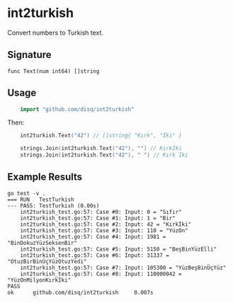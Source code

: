 # int2turkish

Convert numbers to Turkish text.

## Signature

    func Text(num int64) []string

## Usage

```go
    import "github.com/disq/int2turkish"
```

Then:

```go
    int2turkish.Text("42") // []string{ "Kırk", "İki" }

    strings.Join(int2turkish.Text("42"), "") // Kırkİki
    strings.Join(int2turkish.Text("42"), " ") // Kırk İki
```

## Example Results

    go test -v .
    === RUN   TestTurkish
    --- PASS: TestTurkish (0.00s)
        int2turkish_test.go:57: Case #0: Input: 0 = "Sıfır"
        int2turkish_test.go:57: Case #1: Input: 1 = "Bir"
        int2turkish_test.go:57: Case #2: Input: 42 = "Kırkİki"
        int2turkish_test.go:57: Case #3: Input: 110 = "YüzOn"
        int2turkish_test.go:57: Case #4: Input: 1981 = "BinDokuzYüzSeksenBir"
        int2turkish_test.go:57: Case #5: Input: 5150 = "BeşBinYüzElli"
        int2turkish_test.go:57: Case #6: Input: 31337 = "OtuzBirBinÜçYüzOtuzYedi"
        int2turkish_test.go:57: Case #7: Input: 105300 = "YüzBeşBinÜçYüz"
        int2turkish_test.go:57: Case #8: Input: 110000042 = "YüzOnMilyonKırkİki"
    PASS
    ok      github.com/disq/int2turkish     0.007s
